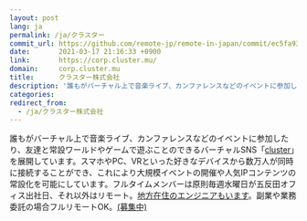 ```yaml
---
layout: post
lang: ja
permalink: /ja/クラスター
commit_url: https://github.com/remote-jp/remote-in-japan/commit/ec5fa9390aadd798c6023553e5c8671da9f777fb
date:       2021-03-17 21:16:33 +0900
link:       https://corp.cluster.mu/
domain:     corp.cluster.mu
title:      クラスター株式会社
description: '誰もがバーチャル上で音楽ライブ、カンファレンスなどのイベントに参加したり、友達と常設ワールドやゲームで遊ぶことのできるバーチャルSNS「cluster」を展開しています。スマホやPC、VRといった好きなデバイスから数万人が同時に接続することができ、これにより大規模イベントの開催や人気IPコンテンツの常設化を可能にしています。フルタイムメンバーは原則毎週水曜日が五反田オフィス出社日、それ以外はリモート。地方在住のエンジニアもいます。副業や業務委託の場合フルリモートOK。(募集中)'
categories: 
redirect_from:
  - /ja/クラスター株式会社
---
```


<p>誰もがバーチャル上で音楽ライブ、カンファレンスなどのイベントに参加したり、友達と常設ワールドやゲームで遊ぶことのできるバーチャルSNS「<a href="https://cluster.mu/">cluster</a>」を展開しています。スマホやPC、VRといった好きなデバイスから数万人が同時に接続することができ、これにより大規模イベントの開催や人気IPコンテンツの常設化を可能にしています。フルタイムメンバーは原則毎週水曜日が五反田オフィス出社日、それ以外はリモート。<a href="https://www.wantedly.com/companies/cluster/post_articles/294991">地方在住のエンジニアもいます</a>。副業や業務委託の場合フルリモートOK。<a href="https://corp.cluster.mu/recruit/">(募集中)</a></p>
